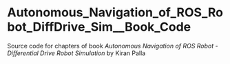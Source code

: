 # Autonomous_Navigation_of_ROS_Robot_DiffDrive_Sim__Book_Code

Source code for chapters of book *Autonomous Navigation of ROS Robot - Differential Drive Robot Simulation* by Kiran Palla